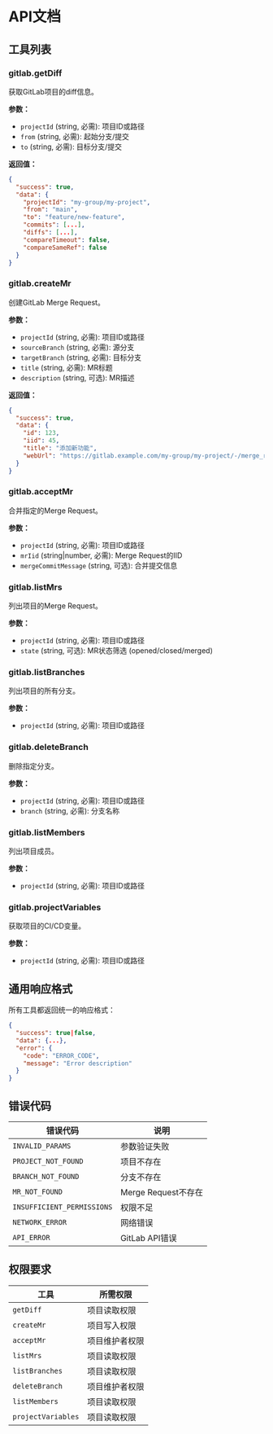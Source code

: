 # API文档

## 工具列表

### gitlab.getDiff
获取GitLab项目的diff信息。

**参数：**
- `projectId` (string, 必需): 项目ID或路径
- `from` (string, 必需): 起始分支/提交
- `to` (string, 必需): 目标分支/提交

**返回值：**
```json
{
  "success": true,
  "data": {
    "projectId": "my-group/my-project",
    "from": "main",
    "to": "feature/new-feature",
    "commits": [...],
    "diffs": [...],
    "compareTimeout": false,
    "compareSameRef": false
  }
}
```

### gitlab.createMr
创建GitLab Merge Request。

**参数：**
- `projectId` (string, 必需): 项目ID或路径
- `sourceBranch` (string, 必需): 源分支
- `targetBranch` (string, 必需): 目标分支
- `title` (string, 必需): MR标题
- `description` (string, 可选): MR描述

**返回值：**
```json
{
  "success": true,
  "data": {
    "id": 123,
    "iid": 45,
    "title": "添加新功能",
    "webUrl": "https://gitlab.example.com/my-group/my-project/-/merge_requests/45"
  }
}
```

### gitlab.acceptMr
合并指定的Merge Request。

**参数：**
- `projectId` (string, 必需): 项目ID或路径
- `mrIid` (string|number, 必需): Merge Request的IID
- `mergeCommitMessage` (string, 可选): 合并提交信息

### gitlab.listMrs
列出项目的Merge Request。

**参数：**
- `projectId` (string, 必需): 项目ID或路径
- `state` (string, 可选): MR状态筛选 (opened/closed/merged)

### gitlab.listBranches
列出项目的所有分支。

**参数：**
- `projectId` (string, 必需): 项目ID或路径

### gitlab.deleteBranch
删除指定分支。

**参数：**
- `projectId` (string, 必需): 项目ID或路径
- `branch` (string, 必需): 分支名称

### gitlab.listMembers
列出项目成员。

**参数：**
- `projectId` (string, 必需): 项目ID或路径

### gitlab.projectVariables
获取项目的CI/CD变量。

**参数：**
- `projectId` (string, 必需): 项目ID或路径

## 通用响应格式

所有工具都返回统一的响应格式：

```json
{
  "success": true|false,
  "data": {...},
  "error": {
    "code": "ERROR_CODE",
    "message": "Error description"
  }
}
```

## 错误代码

| 错误代码 | 说明 |
|----------|------|
| `INVALID_PARAMS` | 参数验证失败 |
| `PROJECT_NOT_FOUND` | 项目不存在 |
| `BRANCH_NOT_FOUND` | 分支不存在 |
| `MR_NOT_FOUND` | Merge Request不存在 |
| `INSUFFICIENT_PERMISSIONS` | 权限不足 |
| `NETWORK_ERROR` | 网络错误 |
| `API_ERROR` | GitLab API错误 |

## 权限要求

| 工具 | 所需权限 |
|------|----------|
| `getDiff` | 项目读取权限 |
| `createMr` | 项目写入权限 |
| `acceptMr` | 项目维护者权限 |
| `listMrs` | 项目读取权限 |
| `listBranches` | 项目读取权限 |
| `deleteBranch` | 项目维护者权限 |
| `listMembers` | 项目读取权限 |
| `projectVariables` | 项目读取权限 | 